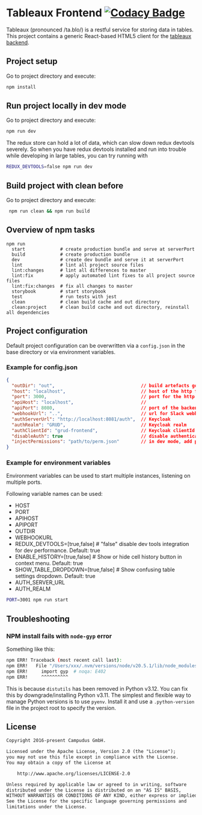 # Tableaux Frontend [![Codacy Badge](https://api.codacy.com/project/badge/Grade/f0d9aa2ca53f415f91d355ed713ae405)](https://www.codacy.com/app/Campudus/tableaux-frontend?utm_source=github.com&amp;utm_medium=referral&amp;utm_content=campudus/tableaux-frontend&amp;utm_campaign=Badge_Grade)

Tableaux (pronounced /ta.blo/) is a restful service for storing data in tables. This project contains a generic React-based HTML5 client for the [tableaux backend](https://github.com/campudus/tableaux).

## Project setup

Go to project directory and execute:

```sh
npm install
```

## Run project locally in dev mode

Go to project directory and execute:

```sh
npm run dev
```

The redux store can hold a lot of data, which can slow down redux devtools severely. So when you have redux devtools installed and run into trouble while developing in large tables, you can try running
with

```sh
REDUX_DEVTOOLS=false npm run dev
```

## Build project with clean before

Go to project directory and execute:

```sh
 npm run clean && npm run build
```

## Overview of npm tasks

``` shell
npm run
  start             # create production bundle and serve at serverPort
  build             # create production bundle
  dev               # create dev bundle and serve it at serverPort
  lint              # lint all project source files
  lint:changes      # lint all differences to master
  lint:fix          # apply automated lint fixes to all project source files
  lint:fix:changes  # fix all changes to master
  storybook         # start storybook
  test              # run tests with jest
  clean             # clean build cache and out directory
  clean:project     # clean build cache and out directory, reinstall all dependencies
```

## Project configuration

Default project configuration can be overwritten via a `config.json` in the base directory or via environment variables.

### Example for config.json

```json
{
  "outDir": "out",                                // build artefacts go here
  "host": "localhost",                            // host of the http frontend
  "port": 3000,                                   // port for the http frontend
  "apiHost": "localhost",                         //
  "apiPort": 8080,                                // port of the backend service
  "webhookUrl": "..",                             // url for Slack webhook to receive user feedback
  "authServerUrl": "http://localhost:8081/auth",  // Keycloak
  "authRealm": "GRUD",                            // Keycloak realm
  "authClientId": "grud-frontend",                // Keycloak clientId
  "disableAuth": true                             // disable authentication for frontends behind old proxy (default: false),
  "injectPermissions": "path/to/perm.json"        // in dev mode, add permissions as if given by authentication and user role
}
```

### Example for environment variables

Environment variables can be used to start multiple instances, listening on multiple ports.

Following variable names can be used:

- HOST
- PORT
- APIHOST
- APIPORT
- OUTDIR
- WEBHOOKURL
- REDUX_DEVTOOLS=[true,false] # "false" disable dev tools integration for dev performance. Default: true
- ENABLE_HISTORY=[true,false] # Show or hide cell history button in context menu. Default: true
- SHOW_TABLE_DROPDOWN=[true,false] # Show confusing table settings dropdown. Default: true
- AUTH_SERVER_URL
- AUTH_REALM

```sh
PORT=3001 npm run start
```

## Troubleshooting

### NPM install fails with `node-gyp` error

Something like this:

```sh
npm ERR! Traceback (most recent call last):
npm ERR!   File "/Users/xxx/.nvm/versions/node/v20.5.1/lib/node_modules/npm/node_modules/node-gyp/gyp/gyp_main.py", line 42, in <module>
npm ERR!     import gyp  # noqa: E402
npm ERR!     ^^^^^^^^^^
```

This is because `distutils` has been removed in Python v3.12. You can fix this by downgrade/installing Python v3.11.
The simplest and flexible way to manage Python versions is to use `pyenv`. Install it and use a `.python-version` file in the project root to specify the version.

## License

```txt
Copyright 2016-present Campudus GmbH.

Licensed under the Apache License, Version 2.0 (the "License");
you may not use this file except in compliance with the License.
You may obtain a copy of the License at

    http://www.apache.org/licenses/LICENSE-2.0

Unless required by applicable law or agreed to in writing, software
distributed under the License is distributed on an "AS IS" BASIS,
WITHOUT WARRANTIES OR CONDITIONS OF ANY KIND, either express or implied.
See the License for the specific language governing permissions and
limitations under the License.
```
